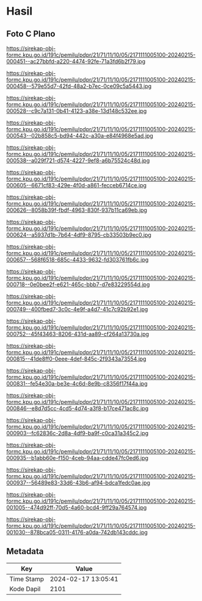 # Hasil

## Foto C Plano

https://sirekap-obj-formc.kpu.go.id/191c/pemilu/pdpr/21/71/11/10/05/2171111005100-20240215-000451--ac27bbfd-a220-4474-92fe-71a3fd6b2f79.jpg

https://sirekap-obj-formc.kpu.go.id/191c/pemilu/pdpr/21/71/11/10/05/2171111005100-20240215-000458--579e55d7-42fd-48a2-b7ec-0ce09c5a5443.jpg

https://sirekap-obj-formc.kpu.go.id/191c/pemilu/pdpr/21/71/11/10/05/2171111005100-20240215-000528--c9c7a131-0b41-4123-a38e-13d148c532ee.jpg

https://sirekap-obj-formc.kpu.go.id/191c/pemilu/pdpr/21/71/11/10/05/2171111005100-20240215-000543--02b858c5-bd94-442c-a30a-e84f4968e5ad.jpg

https://sirekap-obj-formc.kpu.go.id/191c/pemilu/pdpr/21/71/11/10/05/2171111005100-20240215-000538--a029f721-d574-4227-9ef8-a6b75524c48d.jpg

https://sirekap-obj-formc.kpu.go.id/191c/pemilu/pdpr/21/71/11/10/05/2171111005100-20240215-000605--6671cf83-429e-4f0d-a861-fecceb6714ce.jpg

https://sirekap-obj-formc.kpu.go.id/191c/pemilu/pdpr/21/71/11/10/05/2171111005100-20240215-000626--8058b39f-fbdf-4963-830f-937b11ca69eb.jpg

https://sirekap-obj-formc.kpu.go.id/191c/pemilu/pdpr/21/71/11/10/05/2171111005100-20240215-000624--a5937d1b-7b64-4df9-8795-cb33503b9ec0.jpg

https://sirekap-obj-formc.kpu.go.id/191c/pemilu/pdpr/21/71/11/10/05/2171111005100-20240215-000657--568f6518-685c-4433-9632-fd303761fb6c.jpg

https://sirekap-obj-formc.kpu.go.id/191c/pemilu/pdpr/21/71/11/10/05/2171111005100-20240215-000718--0e0bee2f-e621-465c-bbb7-d7e83229554d.jpg

https://sirekap-obj-formc.kpu.go.id/191c/pemilu/pdpr/21/71/11/10/05/2171111005100-20240215-000749--400fbed7-3c0c-4e9f-a4d7-41c7c92b92e1.jpg

https://sirekap-obj-formc.kpu.go.id/191c/pemilu/pdpr/21/71/11/10/05/2171111005100-20240215-000752--45f43463-8206-431d-aa89-cf264a13730a.jpg

https://sirekap-obj-formc.kpu.go.id/191c/pemilu/pdpr/21/71/11/10/05/2171111005100-20240215-000815--41de8ff0-0eee-4def-845c-2f9343a73554.jpg

https://sirekap-obj-formc.kpu.go.id/191c/pemilu/pdpr/21/71/11/10/05/2171111005100-20240215-000831--fe54e30a-be3e-4c6d-8e9b-c8356f17f44a.jpg

https://sirekap-obj-formc.kpu.go.id/191c/pemilu/pdpr/21/71/11/10/05/2171111005100-20240215-000846--e8d7d5cc-4cd5-4d74-a3f8-b17ce471ac8c.jpg

https://sirekap-obj-formc.kpu.go.id/191c/pemilu/pdpr/21/71/11/10/05/2171111005100-20240215-000903--fc62836c-2d8a-4df9-ba9f-c0ca31a345c2.jpg

https://sirekap-obj-formc.kpu.go.id/191c/pemilu/pdpr/21/71/11/10/05/2171111005100-20240215-000935--b1abb60e-f150-4ceb-94aa-cdde47fc0ed6.jpg

https://sirekap-obj-formc.kpu.go.id/191c/pemilu/pdpr/21/71/11/10/05/2171111005100-20240215-000937--56489e83-33d6-43b6-af94-bdca1fedc0ae.jpg

https://sirekap-obj-formc.kpu.go.id/191c/pemilu/pdpr/21/71/11/10/05/2171111005100-20240215-001005--474d92ff-70d5-4a60-bcd4-9ff29a764574.jpg

https://sirekap-obj-formc.kpu.go.id/191c/pemilu/pdpr/21/71/11/10/05/2171111005100-20240215-001030--878bca05-0311-4176-a0da-742db143cddc.jpg


## Metadata

| Key        | Value               |
| ---------- | ------------------- |
| Time Stamp | 2024-02-17 13:05:41 |
| Kode Dapil | 2101                |




